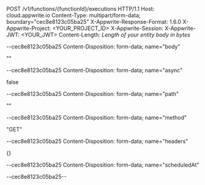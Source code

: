 POST /v1/functions/{functionId}/executions HTTP/1.1
Host: cloud.appwrite.io
Content-Type: multipart/form-data; boundary="cec8e8123c05ba25"
X-Appwrite-Response-Format: 1.6.0
X-Appwrite-Project: <YOUR_PROJECT_ID>
X-Appwrite-Session: 
X-Appwrite-JWT: <YOUR_JWT>
Content-Length: *Length of your entity body in bytes*

--cec8e8123c05ba25
Content-Disposition: form-data; name="body"

"<BODY>"

--cec8e8123c05ba25
Content-Disposition: form-data; name="async"

false

--cec8e8123c05ba25
Content-Disposition: form-data; name="path"

"<PATH>"

--cec8e8123c05ba25
Content-Disposition: form-data; name="method"

"GET"

--cec8e8123c05ba25
Content-Disposition: form-data; name="headers"

{}

--cec8e8123c05ba25
Content-Disposition: form-data; name="scheduledAt"



--cec8e8123c05ba25--
